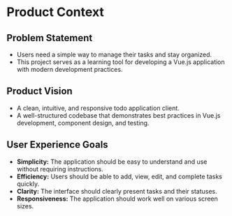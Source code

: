 # Product Context

## Problem Statement

- Users need a simple way to manage their tasks and stay organized.
- This project serves as a learning tool for developing a Vue.js application with modern development practices.

## Product Vision

- A clean, intuitive, and responsive todo application client.
- A well-structured codebase that demonstrates best practices in Vue.js development, component design, and testing.

## User Experience Goals

- **Simplicity:** The application should be easy to understand and use without requiring instructions.
- **Efficiency:** Users should be able to add, view, edit, and complete tasks quickly.
- **Clarity:** The interface should clearly present tasks and their statuses.
- **Responsiveness:** The application should work well on various screen sizes.
